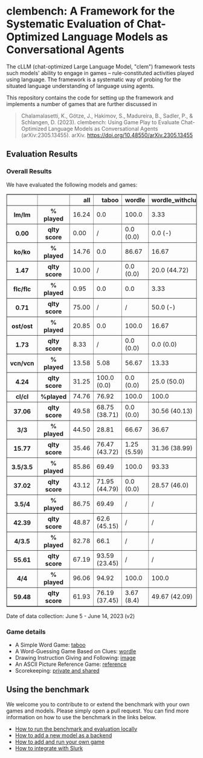 # clembench: A Framework for the Systematic Evaluation of Chat-Optimized Language Models as Conversational Agents

The cLLM (chat-optimized Large Language Model, "clem") framework tests such models' ability to engage in games – rule-constituted activities played using language.
The framework is a systematic way of probing for the situated language understanding of language using agents.

This repository contains the code for setting up the framework and implements a number of games that are further discussed in 

> Chalamalasetti, K., Götze, J., Hakimov, S., Madureira, B., Sadler, P., & Schlangen, D. (2023). clembench: Using Game Play to Evaluate Chat-Optimized Language Models as Conversational Agents (arXiv:2305.13455). arXiv. https://doi.org/10.48550/arXiv.2305.13455

## Evaluation Results

### Overall Results

We have evaluated the following models and games:

<table border="1" class="dataframe">
  <thead>
    <tr style="text-align: right;">
      <th></th>
      <th></th>
      <th>all</th>
      <th>taboo</th>
      <th>wordle</th>
      <th>wordle_withclue</th>
      <th>wordle_withcritic</th>
      <th>imagegame</th>
      <th>referencegame</th>
      <th>privateshared</th>
    </tr>
  </thead>
  <tbody>
    <tr>
      <th>lm/lm</th>
      <th>% played</th>
      <td>16.24</td>
      <td>0.0 </td>
      <td>100.0 </td>
      <td>3.33 </td>
      <td>10.34 </td>
      <td>0.0 </td>
      <td>0.0 </td>
      <td>0.0 </td>
    </tr>
    <tr>
      <th>0.00</th>
      <th>qlty score</th>
      <td>0.00</td>
      <td>/</td>
      <td>0.0 (0.0)</td>
      <td>0.0 (-)</td>
      <td>0.0 (0.0)</td>
      <td>/</td>
      <td>/</td>
      <td>/</td>
    </tr>
    <tr>
      <th>ko/ko</th>
      <th>% played</th>
      <td>14.76</td>
      <td>0.0 </td>
      <td>86.67 </td>
      <td>16.67 </td>
      <td>0.0 </td>
      <td>0.0 </td>
      <td>0.0 </td>
      <td>0.0 </td>
    </tr>
    <tr>
      <th>1.47</th>
      <th>qlty score</th>
      <td>10.00</td>
      <td>/</td>
      <td>0.0 (0.0)</td>
      <td>20.0 (44.72)</td>
      <td>/</td>
      <td>/</td>
      <td>/</td>
      <td>/</td>
    </tr>
    <tr>
      <th>flc/flc</th>
      <th>% played</th>
      <td>0.95</td>
      <td>0.0 </td>
      <td>0.0 </td>
      <td>3.33 </td>
      <td>3.33 </td>
      <td>0.0 </td>
      <td>0.0 </td>
      <td>0.0 </td>
    </tr>
    <tr>
      <th>0.71</th>
      <th>qlty score</th>
      <td>75.00</td>
      <td>/</td>
      <td>/</td>
      <td>50.0 (-)</td>
      <td>100.0 (-)</td>
      <td>/</td>
      <td>/</td>
      <td>/</td>
    </tr>
    <tr>
      <th>ost/ost</th>
      <th>% played</th>
      <td>20.85</td>
      <td>0.0 </td>
      <td>100.0 </td>
      <td>16.67 </td>
      <td>14.29 </td>
      <td>0.0 </td>
      <td>15.0 </td>
      <td>0.0 </td>
    </tr>
    <tr>
      <th>1.73</th>
      <th>qlty score</th>
      <td>8.33</td>
      <td>/</td>
      <td>0.0 (0.0)</td>
      <td>0.0 (0.0)</td>
      <td>0.0 (0.0)</td>
      <td>/</td>
      <td>33.33 (51.64)</td>
      <td>/</td>
    </tr>
    <tr>
      <th>vcn/vcn</th>
      <th>% played</th>
      <td>13.58</td>
      <td>5.08 </td>
      <td>56.67 </td>
      <td>13.33 </td>
      <td>20.0 </td>
      <td>0.0 </td>
      <td>0.0 </td>
      <td>0.0 </td>
    </tr>
    <tr>
      <th>4.24</th>
      <th>qlty score</th>
      <td>31.25</td>
      <td>100.0 (0.0)</td>
      <td>0.0 (0.0)</td>
      <td>25.0 (50.0)</td>
      <td>0.0 (0.0)</td>
      <td>/</td>
      <td>/</td>
      <td>/</td>
    </tr>
    <tr>
      <th>cl/cl</th>
      <th>%played</th>
      <td>74.76</td>
      <td>76.92 </td>
      <td>100.0 </td>
      <td>100.0 </td>
      <td>46.43 </td>
      <td>0.0 </td>
      <td>100.0 </td>
      <td>100.0 </td>
    </tr>
    <tr>
      <th>37.06</th>
      <th>qlty score</th>
      <td>49.58</td>
      <td>68.75 (38.71)</td>
      <td>0.0 (0.0)</td>
      <td>30.56 (40.13)</td>
      <td>30.77 (48.04)</td>
      <td>/</td>
      <td>82.5 (38.48)</td>
      <td>84.87 (18.87)</td>
    </tr>
    <tr>
      <th>3/3</th>
      <th>% played</th>
      <td>44.50</td>
      <td>28.81 </td>
      <td>66.67 </td>
      <td>36.67 </td>
      <td>23.33 </td>
      <td>57.5 </td>
      <td>82.5 </td>
      <td>16.0 </td>
    </tr>
    <tr>
      <th>15.77</th>
      <th>qlty score</th>
      <td>35.46</td>
      <td>76.47 (43.72)</td>
      <td>1.25 (5.59)</td>
      <td>31.36 (38.99)</td>
      <td>50.0 (50.0)</td>
      <td>38.7 (27.78)</td>
      <td>36.36 (48.85)</td>
      <td>14.1 (25.21)</td>
    </tr>
    <tr>
      <th>3.5/3.5</th>
      <th>% played</th>
      <td>85.86</td>
      <td>69.49 </td>
      <td>100.0 </td>
      <td>93.33 </td>
      <td>76.67 </td>
      <td>97.5 </td>
      <td>100.0 </td>
      <td>64.0 </td>
    </tr>
    <tr>
      <th>37.02</th>
      <th>qlty score</th>
      <td>43.12</td>
      <td>71.95 (44.79)</td>
      <td>0.0 (0.0)</td>
      <td>28.57 (46.0)</td>
      <td>13.19 (30.16)</td>
      <td>60.28 (25.95)</td>
      <td>55.0 (50.38)</td>
      <td>72.83 (13.07)</td>
    </tr>
    <tr>
      <th>3.5/4</th>
      <th>% played</th>
      <td>86.75</td>
      <td>69.49 </td>
      <td>/</td>
      <td>/</td>
      <td>80.0 </td>
      <td>97.5 </td>
      <td>100.0 </td>
      <td>/</td>
    </tr>
    <tr>
      <th>42.39</th>
      <th>qlty score</th>
      <td>48.87</td>
      <td>62.6 (45.15)</td>
      <td>/</td>
      <td>/</td>
      <td>10.42 (17.42)</td>
      <td>64.95 (25.45)</td>
      <td>57.5 (50.06)</td>
      <td>/</td>
    </tr>
    <tr>
      <th>4/3.5</th>
      <th>% played</th>
      <td>82.78</td>
      <td>66.1 </td>
      <td>/</td>
      <td>/</td>
      <td>100.0 </td>
      <td>65.0 </td>
      <td>100.0 </td>
      <td>/</td>
    </tr>
    <tr>
      <th>55.61</th>
      <th>qlty score</th>
      <td>67.19</td>
      <td>93.59 (23.45)</td>
      <td>/</td>
      <td>/</td>
      <td>46.67 (42.92)</td>
      <td>81.0 (21.54)</td>
      <td>47.5 (50.57)</td>
      <td>/</td>
    </tr>
    <tr>
      <th>4/4</th>
      <th>% played</th>
      <td>96.06</td>
      <td>94.92 </td>
      <td>100.0 </td>
      <td>100.0 </td>
      <td>100.0 </td>
      <td>77.5 </td>
      <td>100.0 </td>
      <td>100.0 </td>
    </tr>
    <tr>
      <th>59.48</th>
      <th>qlty score</th>
      <td>61.93</td>
      <td>76.19 (37.45)</td>
      <td>3.67 (8.4)</td>
      <td>49.67 (42.09)</td>
      <td>49.11 (38.46)</td>
      <td>89.06 (22.28)</td>
      <td>75.0 (43.85)</td>
      <td>90.79 (8.2)</td>
    </tr>
  </tbody>
</table>

Date of data collection: June 5 - June 14, 2023 (v2)

### Game details

- A Simple Word Game: [taboo](docs/taboo.md)
- A Word-Guessing Game Based on Clues: [wordle](docs/wordle.md)
- Drawing Instruction Giving and Following: [image](docs/image.md)
- An ASCII Picture Reference Game: [reference](docs/reference.md)
- Scorekeeping: [private and shared](docs/privateshared.md)

## Using the benchmark

We welcome you to contribute to or extend the benchmark with your own games and models. 
Please simply open a pull request. You can find more information on how to use the benchmark in the links below.

- [How to run the benchmark and evaluation locally](docs/howto_run_benchmark.md)
- [How to add a new model as a backend](docs/howto_add_backend.md)
- [How to add and run your own game](docs/howto_add_games.md)
- [How to integrate with Slurk](docs/howto_slurk.md)

